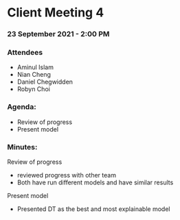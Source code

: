# Client Meeting 4

### 23 September 2021 - 2:00 PM

### Attendees

- Aminul Islam
- Nian Cheng
- Daniel Chegwidden
- Robyn Choi

### Agenda:
- Review of progress
- Present model

### Minutes:
Review of progress
- reviewed progress with other team
- Both have run different models and have similar results

Present model
- Presented DT as the best and most explainable model
